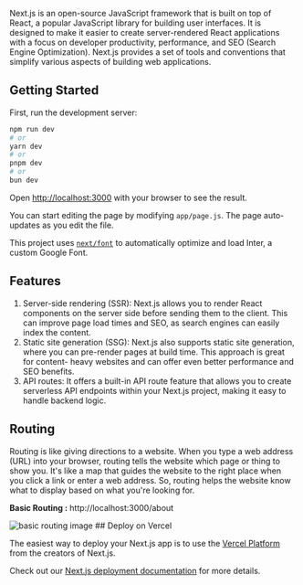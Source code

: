 Next.js is an open-source JavaScript framework that is built on top of React, a popular JavaScript library for building user interfaces. It is designed to make it easier to create server-rendered React applications with a focus on developer productivity, performance, and SEO (Search Engine Optimization). Next.js provides a set of tools and conventions that simplify various aspects of building web applications.

## Getting Started

First, run the development server:

```bash
npm run dev
# or
yarn dev
# or
pnpm dev
# or
bun dev
```

Open [http://localhost:3000](http://localhost:3000) with your browser to see the result.

You can start editing the page by modifying `app/page.js`. The page auto-updates as you edit the file.

This project uses [`next/font`](https://nextjs.org/docs/basic-features/font-optimization) to automatically optimize and load Inter, a custom Google Font.

## Features
<ol>
<li>Server-side rendering (SSR): Next.js allows you to render React components on the server side before sending them to the client. This can improve page load times and SEO, as search engines can easily index the content.
</li>
<li>Static site generation (SSG): Next.js also supports static site generation, where you can pre-render pages at build time. This approach is great for content- heavy websites and can offer even better performance and SEO benefits.
</li>
<li>API routes: It offers a built-in API route feature that allows you to create serverless API endpoints within your Next.js project, making it easy to handle backend logic.</li>
</ol>

## Routing
Routing is like giving directions to a website. When you type a web address (URL) into your browser, routing tells the website which page or thing to show you. It's like a map that guides the website to the right place when you click a link or enter a web address. So, routing helps the website know what to display based on what you're looking for.
<br/>

<strong>Basic Routing :</strong> http://localhost:3000/about

<img src="https://res.cloudinary.com/freestyle07/image/upload/v1722418181/Screenshot_2024-07-31_145722_mpbxbk.png" alt="basic routing image"/>
## Deploy on Vercel

The easiest way to deploy your Next.js app is to use the [Vercel Platform](https://vercel.com/new?utm_medium=default-template&filter=next.js&utm_source=create-next-app&utm_campaign=create-next-app-readme) from the creators of Next.js.

Check out our [Next.js deployment documentation](https://nextjs.org/docs/deployment) for more details.
